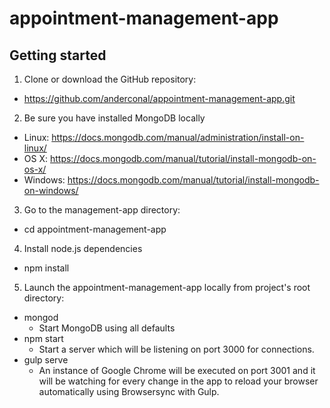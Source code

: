 # appointment-management-app
## Getting started

1. Clone or download the GitHub repository:
  * https://github.com/anderconal/appointment-management-app.git
2. Be sure you have installed MongoDB locally
  * Linux: https://docs.mongodb.com/manual/administration/install-on-linux/
  * OS X: https://docs.mongodb.com/manual/tutorial/install-mongodb-on-os-x/
  * Windows: https://docs.mongodb.com/manual/tutorial/install-mongodb-on-windows/
3. Go to the management-app directory:
  * cd appointment-management-app
4. Install node.js dependencies
  * npm install
5. Launch the appointment-management-app locally from project's root directory:
  * mongod
    * Start MongoDB using all defaults
  * npm start
    * Start a server which will be listening on port 3000 for connections.
  * gulp serve
    * An instance of Google Chrome will be executed on port 3001 and it will be watching for every change in the app to reload your browser automatically using Browsersync with Gulp.
